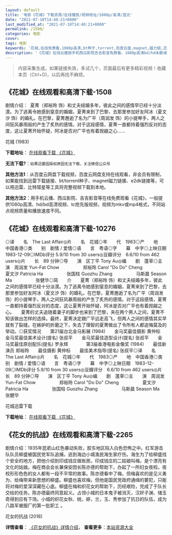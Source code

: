 ```yaml
---
layout: default
title: '电影《花城》下载资源/在线播放/视频地址/1080p/高清/蓝光'
date: "2021-07-10T14:40:21+0800"
last_modified_at: "2021-07-10T14:40:21+0800"
permalink: /1508/
categories: 电影
cover:
tags: 电影
keywords: '花城,在线免费看,1080p高清,bt种子,torrent,百度云盘,magnet,磁力链,迅雷下载资源'
description: '《花城》在线云播放手机西瓜影院吉吉影音免费看，1080p高清bd/hd未删减完整版和tc抢先枪版，mkv/mp4格式，附带bt/torrent种子、magnet/磁力链、百度云盘、网盘资源迅雷下载链接'
---
```


>内容采集生成，如果链接失效，多试几个，页面最后有更多精彩视频！收藏本页（Ctrl+D)，以后再找不麻烦。


## 《花城》在线观看和高清下载-1508

剧情介绍：  夏菁（郑裕玲 饰）和丈夫结婚多年，彼此之间的感情早已经十分淡漠。为了逃离令她感到窒息的婚姻，夏菁来到了巴黎，去那里参加好友阿冰（夏文汐 饰）的婚礼。在巴黎，夏菁邂逅了名为广平（周润发 饰）的小提琴手，两人之间狂风暴雨般的产生了炙热的感情。对于这段感情，夏菁一直都持着强烈反对的态度，这让夏菁开始怀疑，阿冰是否对广平也有着觊觎之心……


花城 (1983)

**下载地址**： [在线观看下载 《花城》](https://www.btbtdy.me/btdy/dy17171.html) 


**无法下载?**：`如果迅雷因版权原因无法下载，关注微信公众号 `

**其他方法1**：从百度云网盘下载视频，百度云网盘支持在线观看，非会员有限制，如果能找到迅雷下载链接、bt/torrent种子、magnet磁力链接、e2dk链接等，可以用迅雷、比特彗星等工具将完整视频下载到本地。

**其他方法2**：用手机云播、西瓜影院、吉吉影音等在线免费观看《花城》，一般提供1080p高清、hd/bd高清视频、tc抢先版视频，视频为mkv或mp4格式，不同站点视频质量和播放速度不同。


## 《花城》在线观看和高清下载-10276

◎译　　名　The Last Affair◎片　　名　花城◎年　　代　1983◎产　　地　中国香港◎类　　别　剧情 / 爱情◎语　　言　粤语◎字　　幕　中字◎上映日期　1983-12-09◎IMDb评分 5.9/10 from 30 users◎豆瓣评分　6.6/10 from 462 users◎片　　长　89 分钟◎导　　演　区丁平 Tony Au◎编　　剧　蓬草◎主　　演　周润发 Yun-Fat Chow　　　　 　郑裕玲 Carol "Do Do" Cheng　　　　 　夏文汐 Patricia Ha　　　　 　张国柱 Guozhu Zhang　　　　 　马斯晨 Season Ma　　　　 　张健华◎简　　介　　夏菁（郑裕玲 饰）和丈夫结婚多年，彼此之间的感情早已经十分淡漠。为了逃离令她感到窒息的婚姻，夏菁来到了巴黎，去那里参加好友阿冰（夏文汐 饰）的婚礼。在巴黎，夏菁邂逅了名为广平（周润发 饰）的小提琴手，两人之间狂风暴雨般的产生了炙热的感情。对于这段感情，夏菁一直都持着强烈反对的态度，这让夏菁开始怀疑，阿冰是否对广平也有着觊觎之心。　　夏菁的丈夫追随着妻子的脚步也来到了巴黎，夹在两个男人之间，夏菁不知该做出怎样的选择。最终，夏菁决定跟广平远走高飞，但两人之间的感情其实早就有了裂缝。在嫉妒的折磨之下，失去了理智的夏菁做出了令所有人都追悔莫及的举动。◎获奖情况　　第21届台北金马影展 (1984)　　金马奖最佳摄影 黄仲标　　金马奖最佳美术设计(提名) 张叔平　　金马奖最佳造型设计(提名) 张叔平　　金马奖最佳原创配乐(提名) 罗永辉　　　　第3届香港电影金像奖 (1984)　　最佳新演员 郑裕玲　　最佳摄影 黄仲标　　最佳美术指导(提名) 张叔平◎译　　名　The Last Affair◎片　　名　花城◎年　　代　1983◎产　　地　中国香港◎类　　别　剧情 / 爱情◎语　　言　粤语◎字　　幕　中字◎上映日期　1983-12-09◎IMDb评分 5.9/10 from 30 users◎豆瓣评分　6.6/10 from 462 users◎片　　长　89 分钟◎导　　演　区丁平 Tony Au◎编　　剧　蓬草◎主　　演　周润发 Yun-Fat Chow　　　　 　郑裕玲 Carol "Do Do" Cheng　　　　 　夏文汐 Patricia Ha　　　　 　张国柱 Guozhu Zhang　　　　 　马斯晨 Season Ma　　　　 　张健华


花城迅雷下载

**下载地址**： [在线观看下载 《花城》](https://www.993dy.com//vod-detail-id-36243.html) 


## 《花女的抗战》在线观看和高清下载-2265

剧情介绍：1935年昆嵛山红色暴动失败，胶东地区陷入白色恐怖之中。红军游击队队员柳盛被国民党军队追捕，逃到海边小城渔民海生家疗伤。海生为了给柳盛找个安全的地方，把他介绍到印成钱庄做账房。印成钱庄的二姑娘叫梅，是个漂亮有文化的姑娘。梅在商会会长兼保安团长陈亦德的帮助下，办起了一所妇女夜校。夜校形形色色的女人都有一段不平常的故事。陈亦德看中了梅，但梅喜欢的是见义勇为、给梅带来新思想的柳盛。柳盛也喜欢梅，但他是国民党政府通缉的要犯，只能将对梅的爱深深藏在心底。柳盛在梅和织花女的帮助下，历经艰险，完成了于队长交给的任务。陈亦德最终同意起义。占领小城的日本鬼子被消灭，汉奸子渊、储玉奇得到应有下场。小城的织花女秋、桃，婷，兰，玉、秀参加了抗日的队伍，成为八路军被服厂的第一批职工 。


花女的抗战 (2018)

**详情查看**： [《花女的抗战》详情介绍](/movie/2265/)， **查看更多**：[本站资源大全](/movie/t/all/)

